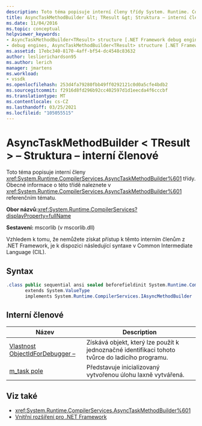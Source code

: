 ```yaml
---
description: Toto téma popisuje interní členy třídy System. Runtime. CompilerServices. AsyncTaskMethodBuilder.
title: AsyncTaskMethodBuilder &lt; TResult &gt; Struktura – interní členové | Microsoft Docs
ms.date: 11/04/2016
ms.topic: conceptual
helpviewer_keywords:
- AsyncTaskMethodBuilder<TResult> structure [.NET Framework debug engines]
- debug engines, AsyncTaskMethodBuilder<TResult> structure [.NET Framework]
ms.assetid: 17ebc340-8170-4aff-bf54-dc4548c83632
author: leslierichardson95
ms.author: lerich
manager: jmartens
ms.workload:
- vssdk
ms.openlocfilehash: 253d4fa79280fbb49ff0292121c0d0a5cfe4bdb2
ms.sourcegitcommit: f2916d8fd296b92cc402597d1d1eecda4f6cccbf
ms.translationtype: MT
ms.contentlocale: cs-CZ
ms.lasthandoff: 03/25/2021
ms.locfileid: "105055515"
---
```

# <a name="asynctaskmethodbuilderlttresultgt-structure---internal-members"></a>AsyncTaskMethodBuilder &lt; TResult &gt; – Struktura – interní členové
Toto téma popisuje interní členy <xref:System.Runtime.CompilerServices.AsyncTaskMethodBuilder%601> třídy. Obecné informace o této třídě naleznete v <xref:System.Runtime.CompilerServices.AsyncTaskMethodBuilder%601> referenčním tématu.

 **Obor názvů:**<xref:System.Runtime.CompilerServices?displayProperty=fullName>

 **Sestavení:** mscorlib (v mscorlib.dll)

 Vzhledem k tomu, že nemůžete získat přístup k těmto interním členům z .NET Framework, je k dispozici následující syntaxe v Common Intermediate Language (CIL).

## <a name="syntax"></a>Syntax

```csharp
.class public sequential ansi sealed beforefieldinit System.Runtime.CompilerServices.AsyncTaskMethodBuilder`1<TResult>
       extends System.ValueType
       implements System.Runtime.CompilerServices.IAsyncMethodBuilder
```

## <a name="internal-members"></a>Interní členové

|Název|Description|
|----------|-----------------|
|[Vlastnost ObjectIdForDebugger –](../../extensibility/debugger/asynctaskmethodbuilder-tresult-objectidfordebugger-property.md)|Získává objekt, který lze použít k jednoznačné identifikaci tohoto tvůrce do ladicího programu.|
|[m_task pole](../../extensibility/debugger/asynctaskmethodbuilder-tresult-m-task-field.md)|Představuje inicializovaný vytvořenou úlohu laxně vytvářená.|

## <a name="see-also"></a>Viz také
- <xref:System.Runtime.CompilerServices.AsyncTaskMethodBuilder%601>
- [Vnitřní rozšíření pro .NET Framework](../../extensibility/debugger/parallel-extension-internals-for-the-dotnet-framework.md)
